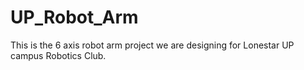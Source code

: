 # UP_Robot_Arm

This is the 6 axis robot arm project we are designing for Lonestar UP campus Robotics Club.

